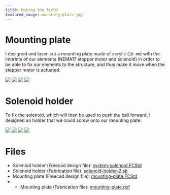 ```yaml
---
title: Making the field
featured_image: mounting-plate.jpg
---
```



# Mounting plate

I designed and laser-cut a mounting plate made of acrylic (`10 mm`) with the imprints of our elements (NEMA17 stepper motor and solenoid) in order to be able to fix our elements to the structure, and thus make it move when the stepper motor is actuated.

![](mounting-plate-freecad.png)
![](mounting-plate-measures.png)
![](field-02.jpg)
![](large:mounting-plate-2.jpg)

# Solenoid holder

To fix the solenoid, which will then be used to push the ball forward, I designed an holder that we could screw onto our mounting plate.

![](solenoid-holder.png)
![](solenoid-holder-01.jpg)
![](solenoid-holder-02.jpg)
![](solenoid-holder-03.jpg)


# Files

- Solenoid holder (Freecad design file): [system-solenoid.FCStd](file:system-solenoid.FCStd)
- Solenoid holder (Fabrication file): [solenoid-holder-2.stl](file:solenoid-holder-2.stl)
- Mounting plate (Freecad design file): [mounting-plate.FCStd](file:mounting-plate.FCStd)
- - Mounting plate (Fabrication file): [mounting-plate.dxf](file:mounting-plate.dxf)